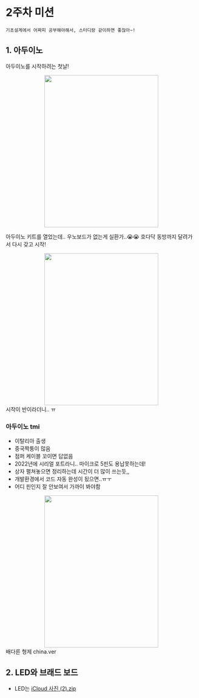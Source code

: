 # 2주차 미션 
```
기초설계에서 어짜피 공부해야해서, 스터디랑 같이하면 좋잖아~!
```

## 1. 아두이노
아두이노를 시작하려는 첫날!
<center><img src="https://user-images.githubusercontent.com/54783158/161425463-5e77f8d8-8c6f-4e4d-81b1-494dd2137ecf.jpeg" width="300" height="400"></center>


아두이노 키트를 열었는데.. 우노보드가 없는게 실환가..😭😭
호다닥 동방까지 달려가서 다시 갖고 시작!
<center><img src="https://user-images.githubusercontent.com/54783158/161425581-187f65de-49a0-47b1-bd79-beb6337e8672.jpeg" width="300" height="400"></center>
시작이 반이라더니.. ㅠ

### 아두이노 tmi
- 이탈리아 출생
- 중국짝퉁이 많음
- 점퍼 케이블 꼬이면 답없음
- 2022년에 시리얼 포트라니.. 마이크로 5핀도 용납못하는데!
- 상자 펼쳐놓으면 정리하는데 시간이 더 많이 쓰는듯,,
- 개발환경에서 코드 자동 완성이 됬으면..ㅠㅜ
- 어디 핀인지 잘 안보여서 가까이 봐야함

<center><img src="https://user-images.githubusercontent.com/54783158/161425879-642efeb8-fe9b-4a4a-a96f-c3ca5082b4dc.jpeg" width="300" height="400"></center>
배다른 형제 china.ver

## 2. LED와 브래드 보드

- LED는 
[iCloud 사진 (2).zip](https://github.com/sejongsmarcle/2022_Spring_ArduinoStudy/files/8404389/iCloud.2.zip)
